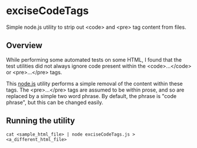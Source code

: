 # exciseCodeTags
Simple node.js utility to strip out &lt;code> and &lt;pre> tag content from files.

## Overview

While performing some automated tests on some HTML,
I found that the test utilities did not always ignore code present within
the &lt;code>...&lt;/code> or &lt;pre>...&lt;/pre> tags.

This [node.js](https://nodejs.org/) utility performs a simple removal of the
content within these tags.
The &lt;pre>...&lt;/pre> tags are assumed to be within prose,
and so are replaced by a simple two word phrase.
By default,
the phrase is "code phrase",
but this can be changed easily.

## Running the utility

`cat <sample_html_file> | node exciseCodeTags.js > <a_different_html_file>`
